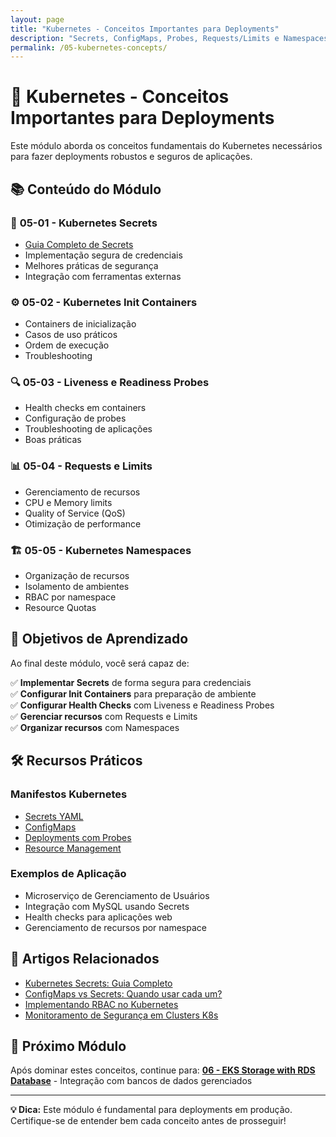 ```yaml
---
layout: page
title: "Kubernetes - Conceitos Importantes para Deployments"
description: "Secrets, ConfigMaps, Probes, Requests/Limits e Namespaces"
permalink: /05-kubernetes-concepts/
---
```


# 🚀 Kubernetes - Conceitos Importantes para Deployments

Este módulo aborda os conceitos fundamentais do Kubernetes necessários para fazer deployments robustos e seguros de aplicações.

## 📚 **Conteúdo do Módulo**

### 🔐 **05-01 - Kubernetes Secrets**
- [Guia Completo de Secrets](/posts/kubernetes-secrets-guide/)
- Implementação segura de credenciais
- Melhores práticas de segurança
- Integração com ferramentas externas

### ⚙️ **05-02 - Kubernetes Init Containers**
- Containers de inicialização
- Casos de uso práticos
- Ordem de execução
- Troubleshooting

### 🔍 **05-03 - Liveness e Readiness Probes**
- Health checks em containers
- Configuração de probes
- Troubleshooting de aplicações
- Boas práticas

### 📊 **05-04 - Requests e Limits**
- Gerenciamento de recursos
- CPU e Memory limits
- Quality of Service (QoS)
- Otimização de performance

### 🏗️ **05-05 - Kubernetes Namespaces**
- Organização de recursos
- Isolamento de ambientes
- RBAC por namespace
- Resource Quotas

## 🎯 **Objetivos de Aprendizado**

Ao final deste módulo, você será capaz de:

✅ **Implementar Secrets** de forma segura para credenciais  
✅ **Configurar Init Containers** para preparação de ambiente  
✅ **Configurar Health Checks** com Liveness e Readiness Probes  
✅ **Gerenciar recursos** com Requests e Limits  
✅ **Organizar recursos** com Namespaces  

## 🛠️ **Recursos Práticos**

### **Manifestos Kubernetes**
- [Secrets YAML](/05-Kubernetes-Important-Concepts-for-Application-Deployments/05-01-Kubernetes-Secrets/)
- [ConfigMaps](/05-Kubernetes-Important-Concepts-for-Application-Deployments/05-01-Kubernetes-Secrets/)
- [Deployments com Probes](/05-Kubernetes-Important-Concepts-for-Application-Deployments/05-03-Kubernetes-Liveness-and-Readiness-Probes/)
- [Resource Management](/05-Kubernetes-Important-Concepts-for-Application-Deployments/05-04-Kubernetes-Requests-Limits/)

### **Exemplos de Aplicação**
- Microserviço de Gerenciamento de Usuários
- Integração com MySQL usando Secrets
- Health checks para aplicações web
- Gerenciamento de recursos por namespace

## 📖 **Artigos Relacionados**

- [Kubernetes Secrets: Guia Completo](/posts/kubernetes-secrets-guide/)
- [ConfigMaps vs Secrets: Quando usar cada um?](#)
- [Implementando RBAC no Kubernetes](#)
- [Monitoramento de Segurança em Clusters K8s](#)

## 🚀 **Próximo Módulo**

Após dominar estes conceitos, continue para:
**[06 - EKS Storage with RDS Database](/06-eks-storage-rds/)** - Integração com bancos de dados gerenciados

---

**💡 Dica:** Este módulo é fundamental para deployments em produção. Certifique-se de entender bem cada conceito antes de prosseguir!
